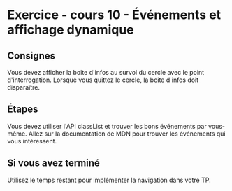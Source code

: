 # Exercice - cours 10 - Événements et affichage dynamique

## Consignes

Vous devez afficher la boite d'infos au survol du cercle avec le point d'interrogation. Lorsque vous quittez le cercle, la boite d'infos doit disparaître.

## Étapes

Vous devez utiliser l'API classList et trouver les bons événements par vous-même. Allez sur la documentation de MDN pour trouver les événements qui vous intéressent.

## Si vous avez terminé

Utilisez le temps restant pour implémenter la navigation dans votre TP. 
